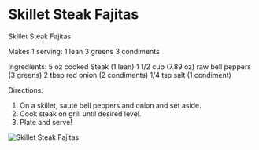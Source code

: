 # Skillet Steak Fajitas

Skillet Steak Fajitas

Makes 1 serving:
1 lean
3 greens
3 condiments 

Ingredients:
5 oz cooked Steak (1 lean)
1 1/2 cup (7.89 oz) raw bell peppers (3 greens)
2 tbsp red onion (2 condiments)
1/4 tsp salt (1 condiment)

Directions:
1. On a skillet, sauté bell peppers and onion and set aside.
2. Cook steak on grill until desired level.
3. Plate and serve!

![Skillet Steak Fajitas](images/Skillet%20Steak%20Fajitas.png)

